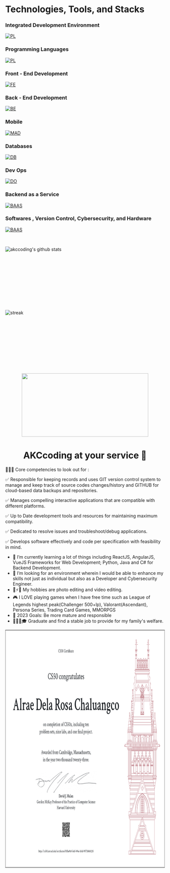 <h1>Technologies, Tools, and Stacks</h1>

### Integrated Development Environment
[![PL](https://skillicons.dev/icons?i=vscode,visualstudio,eclipse,idea)](https://github.com/AKCcoding)
&nbsp;


### Programming Languages
[![PL](https://skillicons.dev/icons?i=python,java,cs,c,ts,js,php,ruby)](https://github.com/AKCcoding)
&nbsp;

### Front - End Development
[![FE](https://skillicons.dev/icons?i=bootstrap,react,angular,vue,svelte,html,css,sass,vite,babel,tailwind,qt)](https://github.com/AKCcoding)
&nbsp;

### Back - End Development
[![BE](https://skillicons.dev/icons?i=nodejs,spring,nest,deno,django,flask,rails,laravel)](https://github.com/AKCcoding)
&nbsp;

### Mobile
[![MAD](https://skillicons.dev/icons?i=androidstudio,kotlin,swift,flutter,dart,xamarin)](https://github.com/AKCcoding)
&nbsp;

### Databases
[![DB](https://skillicons.dev/icons?i=mysql,postgresql,mongodb,redis,sqlite,cassandra)](https://github.com/AKCcoding)
&nbsp;

### Dev Ops
[![DO](https://skillicons.dev/icons?i=aws,docker,jenkins,azure)](https://github.com/AKCcoding)
&nbsp;

### Backend as a Service
[![BAAS](https://skillicons.dev/icons?i=firebase,heroku)](https://github.com/AKCcoding)
&nbsp;

### Softwares , Version Control, Cybersecurity, and Hardware
[![BAAS](https://skillicons.dev/icons?i=wordpress,figma,xd,ps,postman,git,github,linux,arduino)](https://github.com/AKCcoding)
&nbsp;


&nbsp;&nbsp;&nbsp;&nbsp;&nbsp;

<img align="left" alt="akccoding's github stats" width="400" height="200" src="https://github-readme-stats.vercel.app/api?username=akccoding&show_icons=true&hide_border=false&title_color=ff652f&icon_color=ffe400&bg_color=09131b&text_color=ffffff&border_color=0c1a25"/>

<img align="left" width="400" height="200" src="https://github-readme-streak-stats.herokuapp.com/?user=AKCcoding" alt="streak" />
&nbsp;
<p align="center">
<img width="400" height="200" src="https://github-readme-stats.vercel.app/api/top-langs?username=akccoding&show_icons=true&locale=en&layout=compact&theme=github_dark&hide_border=true"></p>


<h1 align="center"> AKCcoding at your service 🙇 </h1>

🕵🏻‍♂️ Core competencies to look out for :

✅ Responsible for keeping records and uses GIT version control system to manage and keep track of source codes changes/history and GITHUB for cloud-based data backups and repositories.

✅ Manages compelling interactive applications that are compatible with different platforms.

✅ Up to Date development tools and resources for maintaining maximum compatibility.

✅ Dedicated to resolve issues and troubleshoot/debug applications.

✅ Develops software effectively and code per specification with feasibility in mind.

- 🤔 I’m currently learning a lot of things including ReactJS, AngularJS, VueJS Frameworks for Web Development; Python, Java and C# for Backend Development.
- 🌱 I’m looking for an environment wherein I would be able to enhance my skills not just as individual but also as a Developer and Cybersecurity Engineer.
- 📸⚡🎥 My hobbies are photo editing and video editing.
- 🎮 I LOVE playing games when I have free time such as League of Legends highest peak(Challenger 500+lp), Valorant(Ascendant), Persona Series, Trading Card Games, MMORPGS
- 🥅 2023 Goals: Be more mature and responsible
- 👨🏻‍🎓🎓 Graduate and find a stable job to provide for my family's welfare.

<img width="1000" height="750" src="CS50X_Alrae.png" alt="cs50x" />